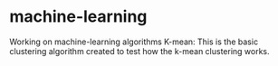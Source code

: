 # machine-learning
Working on machine-learning algorithms
K-mean:
This is the basic clustering algorithm created to test how the k-mean clustering works.
